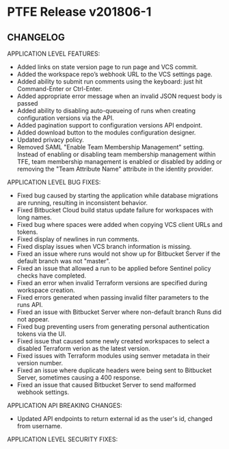 # PTFE Release v201806-1

## CHANGELOG
APPLICATION LEVEL FEATURES:
- Added links on state version page to run page and VCS commit.
- Added the workspace repo’s webhook URL to the VCS settings page.
- Added ability to submit run comments using the keyboard: just hit Command-Enter or Ctrl-Enter.
- Added appropriate error message when an invalid JSON request body is passed
- Added ability to disabling auto-queueing of runs when creating configuration versions via the API.
- Added pagination support to configuration versions API endpoint.
- Added download button to the modules configuration designer.
- Updated privacy policy.
- Removed SAML "Enable Team Membership Management" setting. Instead of enabling or disabling team membership management within TFE, team membership management is enabled or disabled by adding or removing the "Team Attribute Name" attribute in the identity provider.

APPLICATION LEVEL BUG FIXES:
- Fixed bug caused by starting the application while database migrations are running, resulting in inconsistent behavior.
- Fixed Bitbucket Cloud build status update failure for workspaces with long names.
- Fixed bug where spaces were added when copying VCS client URLs and tokens.
- Fixed display of newlines in run comments.
- Fixed display issues when VCS branch information is missing.
- Fixed an issue where runs would not show up for Bitbucket Server if the default branch was not "master".
- Fixed an issue that allowed a run to be applied before Sentinel policy checks have completed.
- Fixed an error when invalid Terraform versions are specified during workspace creation.
- Fixed errors generated when passing invalid filter parameters to the runs API.
- Fixed an issue with Bitbucket Server where non-default branch Runs did not appear.
- Fixed bug preventing users from generating personal authentication tokens via the UI.
- Fixed issue that caused some newly created workspaces to select a disabled Terraform verion as the latest version.
- Fixed issues with Terraform modules using semver metadata in their version number.
- Fixed an issue where duplicate headers were being sent to Bitbucket Server, sometimes causing a 400 response.
- Fixed an issue that caused Bitbucket Server to send malformed webhook settings.

APPLICATION API BREAKING CHANGES:
- Updated API endpoints to return external id as the user's id, changed from username.

APPLICATION LEVEL SECURITY FIXES:
